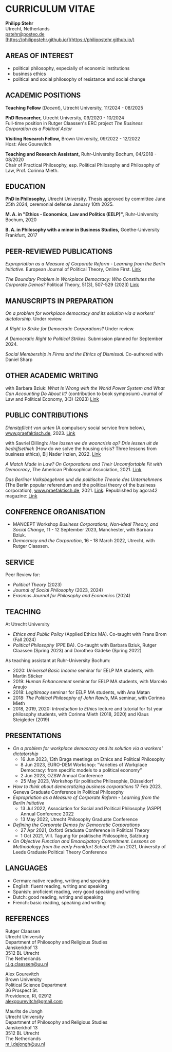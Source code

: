 # CURRICULUM VITAE
**Philipp Stehr**  
Utrecht, Netherlands  
[pstehr@posteo.de](mailto:pstehr@posteo.de)  
[https://philippstehr.github.io/](https://philippstehr.github.io/)  

## AREAS OF INTEREST
- political philosophy, especially of economic institutions
- business ethics
- political and social philosophy of resistance and social change

## ACADEMIC POSITIONS

**Teaching Fellow** (*Docent*), Utrecht University, 11/2024 - 08/2025

**PhD Researcher,** Utrecht University, 09/2020 - 10/2024  
Full-time position in Rutger Claassen's ERC project *The Business Corporation as a Political Actor*

**Visiting Research Fellow,** Brown University, 09/2022 - 12/2022  
Host: Alex Gourevitch

**Teaching and Research Assistant,** Ruhr-University Bochum, 04/2018 - 08/2020  
Chair of Practical Philosophy, esp. Political Philosophy and Philosophy of Law, Prof. Corinna Mieth.    

## EDUCATION

**PhD in Philosophy,** Utrecht University. Thesis approved by committee June 25th 2024, ceremonial defense January 10th 2025.  

**M. A. in "Ethics - Economics, Law and Politics (EELP)",** Ruhr-University Bochum, 2020

**B. A. in Philosophy with a minor in Business Studies,** Goethe-University Frankfurt, 2017

## PEER-REVIEWED PUBLICATIONS

*Expropriation as a Measure of Corporate Reform - Learning from the Berlin Initiative.* European Journal of Political Theory, Online First. [Link](https://journals.sagepub.com/doi/10.1177/14748851231197799)

*The Boundary Problem in Workplace Democracy: Who Constitutes the Corporate Demos?* Political Theory, 51(3), 507-529 (2023) [Link](https://doi.org/10.1177/00905917221131821)

## MANUSCRIPTS IN PREPARATION

*On a problem for workplace democracy and its solution via a workers' dictatorship.* Under review.

*A Right to Strike for Democratic Corporations?* Under review.

*A Democratic Right to Political Strikes.* Submission planned for September 2024.

*Social Membership in Firms and the Ethics of Dismissal.* Co-authored with Daniel Sharp

## OTHER ACADEMIC WRITING

with Barbara Bziuk: *What Is Wrong with the World Power System and What Can Accounting Do About It?* (contribution to book symposium) Journal of Law and Political Economy, 3(3) (2023) [Link](https://doi.org/10.5070/LP63361150)

## PUBLIC CONTRIBUTIONS

*Dienstpflicht von unten* (A compulsory social service from below), www.praefaktisch.de, 2023. [Link](https://www.praefaktisch.de/002e/dienstpflicht-von-unten/)

with Savriel Dillingh: *Hoe lossen we de wooncrisis op? Drie lessen uit de bedrijfsethiek* (How do we solve the housing crisis? Three lessons from business ethics), Bij Nader Inzien, 2022. [Link](https://bijnaderinzien.com/2022/02/10/hoe-lossen-we-de-wooncrisis-op/)

*A Match Made in Law? On Corporations and Their Uncomfortable Fit with Democracy*, The American Philosophical Association, 2021. [Link](https://blog.apaonline.org/2021/10/04/a-match-made-in-law-on-corporations-and-their-uncomfortable-fit-with-democracy/)

*Das Berliner Volksbegehren und die politische Theorie des Unternehmens* (The Berlin popular referendum and the political theory of the business corporation), www.praefaktisch.de, 2021. [Link](https://www.praefaktisch.de/002e/das-berliner-volksbegehren-und-die-politische-theorie-des-unternehmens/). Republished by agora42 magazine: [Link](https://agora42.de/das-berliner-volksbegehren-und-die-politische-theorie-des-unternehmens-philipp-stehr/)

## CONFERENCE ORGANISATION

- MANCEPT Workshop *Business Corporations, Non-ideal Theory, and Social Change*, 11 - 12 September 2023, Manchester, with Barbara Bziuk.
- *Democracy and the Corporation*, 16 - 18 March 2022, Utrecht, with Rutger Claassen.

## SERVICE

Peer Review for:
- *Political Theory* (2023)
- *Journal of Social Philosophy* (2023, 2024)
- *Erasmus Journal for Philosophy and Economics* (2024)

## TEACHING

At Utrecht University

- *Ethics and Public Policy* (Applied Ethics MA). Co-taught with Frans Brom (Fall 2024)
- *Political Philosophy* (PPE BA). Co-taught with Barbara Bziuk, Rutger Claassen (Spring 2023) and Dorothea Gädeke (Spring 2022)

As teaching assistant at Ruhr-University Bochum:

- 2020: *Universal Basic Income* seminar for EELP MA students, with Martin Sticker
- 2019: *Human Enhancement* seminar for EELP MA students, with Marcelo Araujo
- 2018: *Legitimacy* seminar for EELP MA students, with Ana Matan
- 2018: *The Political Philosophy of John Rawls*, MA seminar, with Corinna Mieth
- 2018, 2019, 2020: *Introduction to Ethics* lecture and tutorial for 1st year philosophy students, with Corinna Mieth (2018, 2020) and Klaus Steigleder (2019)

## PRESENTATIONS

- *On a problem for workplace democracy and its solution via a workers' dictatorship* 
    - 16 Jun 2023, 13th Braga meetings on Ethics and Political Philosophy
    - 8 Jun 2023, EURO-DEM Workshop: “Varieties of Workplace Democracy: from specific models to a political economy”
    - 2 Jun 2023, OZSW Annual Conference
    - 25 May 2023, Workshop für politische Philosophie, Düsseldorf
- *How to think about democratizing business corporations* 17 Feb 2023, Geneva Graduate Conference in Political Philosophy
- *Expropriation as a Measure of Corporate Reform - Learning from the Berlin Initiative* 
    - 13 Jul 2022, Association for Social and Political Philosophy (ASPP) Annual Conference 2022
    -  13 May 2022, Utrecht Philosophy Graduate Conference
- *Defining the Corporate Demos for Democratic Corporations* 
    - 27 Apr 2021, Oxford Graduate Conference in Political Theory
    - 1 Oct 2021, VIII. Tagung für praktische Philosophie, Salzburg
- *On Objective Function and Emancipatory Commitment. Lessons on Methodology from the early Frankfurt School* 29 Jun 2021, University of Leeds Graduate Political Theory Conference

## LANGUAGES

- German: native reading, writing and speaking
- English: fluent reading, writing and speaking
- Spanish: proficient reading, very good speaking and writing
- Dutch: good reading, writing and speaking 
- French: basic reading, speaking and writing

## REFERENCES

Rutger Claassen  
Utrecht University  
Department of Philosophy and Religious Studies  
Janskerkhof 13  
3512 BL Utrecht  
The Netherlands  
r.j.g.claassen@uu.nl

Alex Gourevitch  
Brown University  
Political Science Department  
36 Prospect St.  
Providence, RI, 02912  
alexgourevitch@gmail.com

Maurits de Jongh  
Utrecht University  
Department of Philosophy and Religious Studies  
Janskerkhof 13  
3512 BL Utrecht  
The Netherlands  
m.j.dejongh@uu.nl
